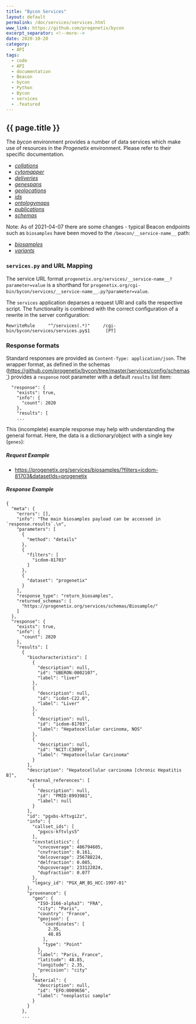 ```yaml
---
title: "Bycon Services"
layout: default
permalink: /doc/services/services.html
www_link: https://github.com/progenetix/bycon
excerpt_separator: <!--more-->
date: 2020-10-20
category:
  - API
tags:
  - code
  - API
  - documentation
  - Beacon
  - bycon
  - Python
  - Bycon
  - services
  - .featured
---
```


## {{ page.title }}

The _bycon_ environment provides a number of data services which make use of
resources in the _Progenetix_ environment. Please refer to their specific
documentation.

* [_collations_](/doc/services/collations.html)
* [_cytomapper_](/doc/services/cytomapper.html)
* [_deliveries_](/doc/services/deliveries.html)
* [_genespans_](/doc/services/genespans.html)
* [_geolocations_](/doc/services/geolocations.html)
* [_ids_](/doc/services/ids.html)
* [_ontologymaps_](/doc/services/ontologymaps.html)
* [_publications_](/doc/services/publications.html)
* [_schemas_](/doc/services/schemas.html)

Note: As of 2021-04-07 there are some changes - typical Beacon endpoints such as `biosamples` have been moved to the `/beacon/__service-name__` path:

* [_biosamples_](/doc/beacon/biosamples.html)
* [_variants_](/doc/beacon/variants.html)

### `services.py` and URL Mapping

The service URL format `progenetix.org/services/__service-name__?parameter=value`
is a shorthand for `progenetix.org/cgi-bin/bycon/services/__service-name__.py?parameter=value`.

<!--more-->

The `services` application deparses a request URI and calls the respective
script. The functionality is combined with the correct configuration of a
rewrite in the server configuration:

```
RewriteRule     "^/services(.*)"     /cgi-bin/bycon/services/services.py$1      [PT]
```

### Response formats

Standard responses are provided as `Content-Type: application/json`. The wrapper
format, as defined in the schemas (https://github.com/progenetix/bycon/tree/master/services/config/schemas`) 
provides a `response` root parameter with a default `results` list item:

```
  "response": {
    "exists": true,
    "info": {
      "count": 2020
    },
    "results": [
    ...
```

This (incomplete) example response may help with understanding the general
format. Here, the data is a dictionary/object with a single key (`genes`):

##### Request  Example

* <https://progenetix.org/services/biosamples/?filters=icdom-81703&datasetIds=progenetix>

##### Response Example

```
{
  "meta": {
    "errors": [],
    "info": "The main biosamples payload can be accessed in `response.results`.\n",
    "parameters": [
      {
        "method": "details"
      },
      {
        "filters": [
          "icdom-81703"
        ]
      },
      {
        "dataset": "progenetix"
      }
    ],
    "response_type": "return_biosamples",
    "returned_schemas": [
      "https://progenetix.org/services/schemas/Biosample/"
    ]
  },
  "response": {
    "exists": true,
    "info": {
      "count": 2020
    },
    "results": [
      {
        "biocharacteristics": [
          {
            "description": null,
            "id": "UBERON:0002107",
            "label": "liver"
          },
          {
            "description": null,
            "id": "icdot-C22.0",
            "label": "Liver"
          },
          {
            "description": null,
            "id": "icdom-81703",
            "label": "Hepatocellular carcinoma, NOS"
          },
          {
            "description": null,
            "id": "NCIT:C3099",
            "label": "Hepatocellular Carcinoma"
          }
        ],
        "description": "Hepatocellular carcinoma [chronic Hepatitis B]",
        "external_references": [
          {
            "description": null,
            "id": "PMID:8993981",
            "label": null
          }
        ],
        "id": "pgxbs-kftvgi2z",
        "info": {
          "callset_ids": [
            "pgxcs-kftvlys5"
          ],
          "cnvstatistics": {
            "cnvcoverage": 486794605,
            "cnvfraction": 0.161,
            "delcoverage": 256788224,
            "delfraction": 0.085,
            "dupcoverage": 233122824,
            "dupfraction": 0.077
          },
          "legacy_id": "PGX_AM_BS_HCC-1997-01"
        },
        "provenance": {
          "geo": {
            "ISO-3166-alpha3": "FRA",
            "city": "Paris",
            "country": "France",
            "geojson": {
              "coordinates": [
                2.35,
                48.85
              ],
              "type": "Point"
            },
            "label": "Paris, France",
            "latitude": 48.85,
            "longitude": 2.35,
            "precision": "city"
          },
          "material": {
            "description": null,
            "id": "EFO:0009656",
            "label": "neoplastic sample"
          }
        }
      },
      ...
```
<!--/podmd-->
